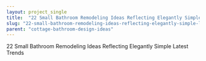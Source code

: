 ```yaml
---
layout: project_single
title:  "22 Small Bathroom Remodeling Ideas Reflecting Elegantly Simple Latest Trends"
slug: "22-small-bathroom-remodeling-ideas-reflecting-elegantly-simple-latest-trends"
parent: "cottage-bathroom-design-ideas"
---
```

22 Small Bathroom Remodeling Ideas Reflecting Elegantly Simple Latest Trends